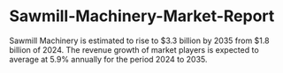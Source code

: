 # Sawmill-Machinery-Market-Report
Sawmill Machinery is estimated to rise to $3.3 billion by 2035 from $1.8 billion of 2024. The revenue growth of market players is expected to average at 5.9% annually for the period 2024 to 2035.
